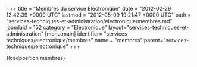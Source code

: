 +++
title = "Membres du service Electronique"
date = "2012-02-29 12:42:39 +0000 UTC"
lastmod = "2012-05-09 19:21:47 +0000 UTC"
path = "services-techniques-et-administration/electronique/membres.md"
joomlaid = 152
category = "Electronique"
layout="services-techniques-et-administration"
[menu.main]
  identifier= "services-techniques/electronique/membres"
  name = "membres"
  parent="services-techniques/electronique"
+++
<p>{loadposition membres}</p>